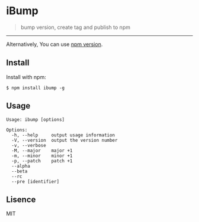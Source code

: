 # iBump

> bump version, create tag and publish to npm

-----

Alternatively, You can use [npm version](https://npmjs.org/doc/cli/npm-version.html).

## Install

Install with npm:

```
$ npm install ibump -g
```

## Usage

```
Usage: ibump [options]

Options:
  -h, --help     output usage information
  -V, --version  output the version number
  -v, --verbose
  -M, --major    major +1
  -m, --minor    minor +1
  -p, --patch    patch +1
  --alpha
  --beta
  --rc
  --pre [identifier]
```

## Lisence

MIT
